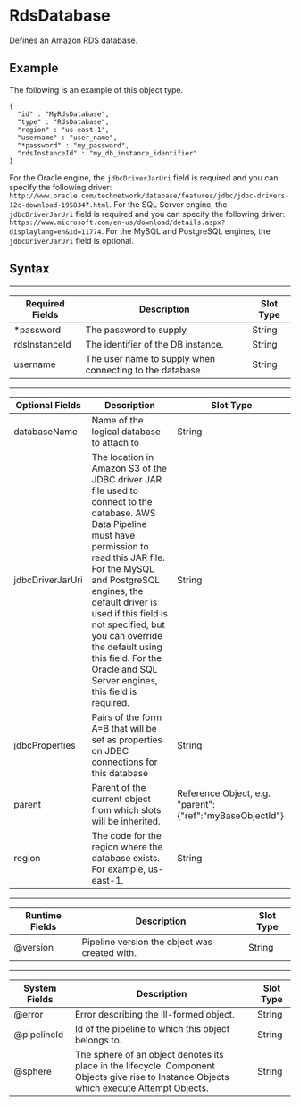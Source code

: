 # RdsDatabase<a name="dp-object-rdsdatabase"></a>

Defines an Amazon RDS database\.

## Example<a name="rdsdatabase-example"></a>

The following is an example of this object type\.

```
{
  "id" : "MyRdsDatabase",
  "type" : "RdsDatabase",
  "region" : "us-east-1",
  "username" : "user_name",
  "*password" : "my_password",
  "rdsInstanceId" : "my_db_instance_identifier"
}
```

For the Oracle engine, the `jdbcDriverJarUri` field is required and you can specify the following driver: `http://www.oracle.com/technetwork/database/features/jdbc/jdbc-drivers-12c-download-1958347.html`\. For the SQL Server engine, the `jdbcDriverJarUri` field is required and you can specify the following driver: `https://www.microsoft.com/en-us/download/details.aspx?displaylang=en&id=11774`\. For the MySQL and PostgreSQL engines, the `jdbcDriverJarUri` field is optional\.

## Syntax<a name="rdsdatabase-syntax"></a>


****  

| Required Fields | Description | Slot Type | 
| --- | --- | --- | 
| \*password | The password to supply | String | 
| rdsInstanceId | The identifier of the DB instance\. | String | 
| username | The user name to supply when connecting to the database | String | 


****  

| Optional Fields | Description | Slot Type | 
| --- | --- | --- | 
| databaseName | Name of the logical database to attach to | String | 
| jdbcDriverJarUri | The location in Amazon S3 of the JDBC driver JAR file used to connect to the database\. AWS Data Pipeline must have permission to read this JAR file\. For the MySQL and PostgreSQL engines, the default driver is used if this field is not specified, but you can override the default using this field\. For the Oracle and SQL Server engines, this field is required\. | String | 
| jdbcProperties | Pairs of the form A=B that will be set as properties on JDBC connections for this database | String | 
| parent | Parent of the current object from which slots will be inherited\. | Reference Object, e\.g\. "parent":\{"ref":"myBaseObjectId"\} | 
| region | The code for the region where the database exists\. For example, us\-east\-1\. | String | 


****  

| Runtime Fields | Description | Slot Type | 
| --- | --- | --- | 
| @version | Pipeline version the object was created with\. | String | 


****  

| System Fields | Description | Slot Type | 
| --- | --- | --- | 
| @error | Error describing the ill\-formed object\. | String | 
| @pipelineId | Id of the pipeline to which this object belongs to\. | String | 
| @sphere | The sphere of an object denotes its place in the lifecycle: Component Objects give rise to Instance Objects which execute Attempt Objects\. | String | 